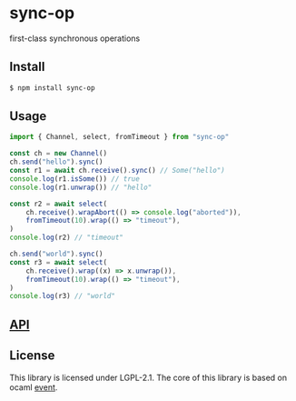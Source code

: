 # sync-op

first-class synchronous operations

## Install

```sh
$ npm install sync-op
```

## Usage

```typescript
import { Channel, select, fromTimeout } from "sync-op"

const ch = new Channel()
ch.send("hello").sync()
const r1 = await ch.receive().sync() // Some("hello")
console.log(r1.isSome()) // true
console.log(r1.unwrap()) // "hello"

const r2 = await select(
	ch.receive().wrapAbort(() => console.log("aborted")),
	fromTimeout(10).wrap(() => "timeout"),
)
console.log(r2) // "timeout"

ch.send("world").sync()
const r3 = await select(
	ch.receive().wrap((x) => x.unwrap()),
	fromTimeout(10).wrap(() => "timeout"),
)
console.log(r3) // "world"
```

## [API](https://github.com/dhcmrlchtdj/sync-op/tree/main/doc)

## License

This library is licensed under LGPL-2.1.
The core of this library is based on ocaml [event](https://github.com/ocaml/ocaml/blob/5.0.0/otherlibs/systhreads/event.ml).
